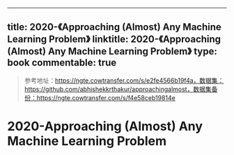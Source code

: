 
---
title: 2020-《Approaching (Almost) Any Machine Learning Problem》
linktitle: 2020-《Approaching (Almost) Any Machine Learning Problem》
type: book
commentable: true
---

> 参考地址：https://ngte.cowtransfer.com/s/e2fe4566b19f4a，数据集：https://github.com/abhishekkrthakur/approachingalmost，数据集备份：https://ngte.cowtransfer.com/s/f4e58ceb19814e

# 2020-Approaching (Almost) Any Machine Learning Problem

    